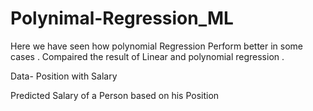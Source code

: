 # Polynimal-Regression_ML

Here we have seen how polynomial Regression Perform better in some cases . Compaired the result of Linear and polynomial regression .

Data- Position with Salary 

  Predicted Salary of a Person based on his Position 
